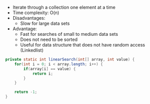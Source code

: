 - Iterate through a collection one element at a time
- Time complexity: O(n)
- Disadvantages:
	- Slow for large data sets
- Advantage:
	- Fast for searches of small to medium data sets
	- Does not need to be sorted
	- Useful for data structure that does not have random access (Linkedlist)

```Java
private static int linearSearch(int[] array, int value) {
	for(int i = 0; i < array.length; i++) {
		if(array[i] == value) {
			return i;
		}
	}

	return -1;
}
```